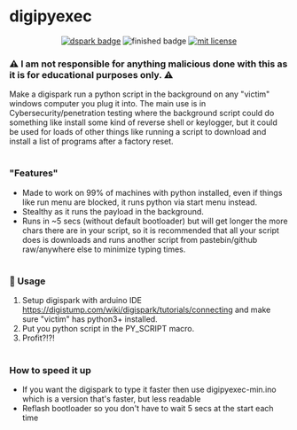 # digipyexec
<p align="center">
    <a href="http://digistump.com/products/1"><img src="https://img.shields.io/badge/Arduino-DigiSpark-blue.svg" alt="dspark badge"></a>
    <img src="https://img.shields.io/badge/Finished-Actively Maintained-green.svg" alt="finished badge">
    <a href="LICENSE"><img src="https://img.shields.io/badge/License-MIT-blue.svg" alt="mit license"></a>
</p>

### :warning: I am not responsible for anything malicious done with this as it is for educational purposes only. :warning:

Make a digispark run a python script in the background on any "victim" windows computer you plug it into. The main use is in Cybersecurity/penetration testing where the background script could do something like install some kind of reverse shell or keylogger, but it could be used for loads of other things like running a script to download and install a list of programs after a factory reset.

#
### "Features"
- Made to work on 99% of machines with python installed, even if things like run menu are blocked, it runs python via start menu instead.
- Stealthy as it runs the payload in the background.
- Runs in ~5 secs (without default bootloader) but will get longer the more chars there are in your script, so it is recommended that all your script does is downloads and runs another script from pastebin/github raw/anywhere else to minimize typing times.

#
### :page_facing_up: Usage
1. Setup digispark with arduino IDE https://digistump.com/wiki/digispark/tutorials/connecting and make sure "victim" has python3+ installed.
2. Put you python script in the PY_SCRIPT macro.
3. Profit?!?!

#
### How to speed it up
- If you want the digispark to type it faster then use digipyexec-min.ino which is a version that's faster, but less readable
- Reflash bootloader so you don't have to wait 5 secs at the start each time
